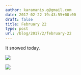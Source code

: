 ```yaml
---
author: karamanis.g@gmail.com
date: 2017-02-22 19:43:55+00:00
draft: false
title: February 22
type: post
url: /blog/2017/2/february-22
---
```


It snowed today.



  
   ![](https://images.squarespace-cdn.com/content/v1/4f3f61bae4b063b909445965/1487792564420-EHXE453P9Q5RBTV2NOBK/ke17ZwdGBToddI8pDm48kFr-MCz83LG2ZqzGFu9uALUUqsxRUqqbr1mOJYKfIPR7LoDQ9mXPOjoJoqy81S2I8N_N4V1vUb5AoIIIbLZhVYxCRW4BPu10St3TBAUQYVKcf42APUzg73I6BbvkUSZBpJhcOgRzHbaVuNgQSOKA8C5AwPhW16geOHSxinwWbjVI/IMG_0662.jpg?format=original)

  

  
   ![](https://images.squarespace-cdn.com/content/v1/4f3f61bae4b063b909445965/1487792564421-2XOAY3CSTT2226FOWY10/ke17ZwdGBToddI8pDm48kAvdkb3CNuXChRgEIzwpKrAUqsxRUqqbr1mOJYKfIPR7LoDQ9mXPOjoJoqy81S2I8PaoYXhp6HxIwZIk7-Mi3Tsic-L2IOPH3Dwrhl-Ne3Z2CHkir-BWnn8JnIyn7v-fE5S1T7ENgwaqkmWtynw5yGzvOzbI-NzUQK-lrlmb-Qyr/IMG_0663.jpg?format=original)

  


